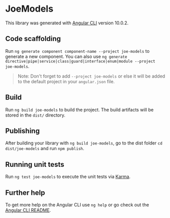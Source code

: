 # JoeModels

This library was generated with [Angular CLI](https://github.com/angular/angular-cli) version 10.0.2.

## Code scaffolding

Run `ng generate component component-name --project joe-models` to generate a new component. You can also use `ng generate directive|pipe|service|class|guard|interface|enum|module --project joe-models`.
> Note: Don't forget to add `--project joe-models` or else it will be added to the default project in your `angular.json` file. 

## Build

Run `ng build joe-models` to build the project. The build artifacts will be stored in the `dist/` directory.

## Publishing

After building your library with `ng build joe-models`, go to the dist folder `cd dist/joe-models` and run `npm publish`.

## Running unit tests

Run `ng test joe-models` to execute the unit tests via [Karma](https://karma-runner.github.io).

## Further help

To get more help on the Angular CLI use `ng help` or go check out the [Angular CLI README](https://github.com/angular/angular-cli/blob/master/README.md).
